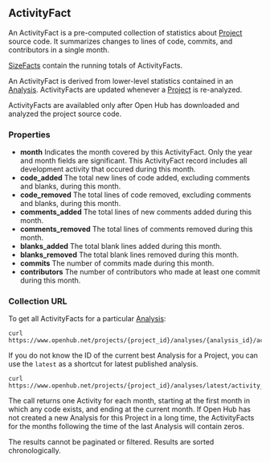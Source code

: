 ## ActivityFact
An ActivityFact is a pre-computed collection of statistics about [Project](/reference/project.md) source code. It summarizes changes to lines of code, commits, and contributors in a single month.

[SizeFacts](/reference/size_fact.md) contain the running totals of ActivityFacts.

An ActivityFact is derived from lower-level statistics contained in an [Analysis](/reference/analysis.md). ActivityFacts are updated whenever a [Project](/reference/project.md) is re-analyzed.

ActivityFacts are availabled only after Open Hub has downloaded and analyzed the project source code.

### Properties

+ __month__
    Indicates the month covered by this ActivityFact. Only the year and month fields are significant. This ActivityFact record includes all development activity that occured during this month.
+ __code_added__
    The total new lines of code added, excluding comments and blanks, during this month.
+ __code_removed__
    The total lines of code removed, excluding comments and blanks, during this month.
+ __comments_added__
    The total lines of new comments added during this month.
+ __comments_removed__
    The total lines of comments removed during this month.
+ __blanks_added__
    The total blank lines added during this month.
+ __blanks_removed__
    The total blank lines removed during this month.
+ __commits__
    The number of commits made during this month.
+ __contributors__
    The number of contributors who made at least one commit during this month. 

### Collection URL
To get all ActivityFacts for a particular [Analysis](/reference/analysis.md):
```shell
curl https://www.openhub.net/projects/{project_id}/analyses/{analysis_id}/activity_facts.xml
```
If you do not know the ID of the current best Analysis for a Project, you can use the `latest` as a shortcut for latest published analysis.
```shell
curl https://www.openhub.net/projects/{project_id}/analyses/latest/activity_facts.xml
```

The call returns one Activity for each month, starting at the first month in which any code exists, and ending at the current month. If Open Hub has not created a new Analysis for this Project in a long time, the ActivityFacts for the months following the time of the last Analysis will contain zeros.

The results cannot be paginated or filtered. Results are sorted chronologically.

